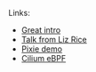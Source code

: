 
Links:

- [Great intro](https://medium.com/bumble-tech/bpf-and-go-modern-forms-of-introspection-in-linux-6b9802682223)
- [Talk from Liz Rice](https://www.youtube.com/watch?v=Hed2DOrk_kk)
- [Pixie demo](https://github.com/pixie-io/pixie-demos/tree/main/simple-gotracing)
- [Cilium eBPF](https://github.com/cilium/ebpf)